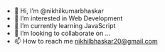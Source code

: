 - 👋 Hi, I’m @nikhilkumarbhaskar
- 👀 I’m interested in Web Development
- 🌱 I’m currently learning JavaScript
- 💞️ I’m looking to collaborate on ...
- 📫 How to reach me nikhilbhaskar20@gmail.com 

<!---
paarthsaamarth/paarthsaamarth is a ✨ special ✨ repository because its `README.md` (this file) appears on your GitHub profile.
You can click the Preview link to take a look at your changes.
--->
